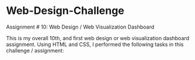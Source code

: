 # Web-Design-Challenge
Assignment # 10: Web Design / Web Visualization Dashboard

This is my overall 10th, and first web design or web visualization dashboard assignment. Using HTML and CSS, I performed the following tasks in this challenge / assignment: